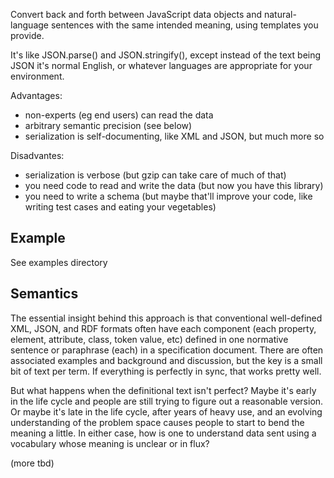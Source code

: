 Convert back and forth between JavaScript data objects and
natural-language sentences with the same intended meaning, using
templates you provide.

It's like JSON.parse() and JSON.stringify(), except instead of the
text being JSON it's normal English, or whatever languages are
appropriate for your environment.

Advantages:
- non-experts (eg end users) can read the data
- arbitrary semantic precision (see below)
- serialization is self-documenting, like XML and JSON, but much more so

Disadvantes:
- serialization is verbose (but gzip can take care of much of that)
- you need code to read and write the data (but now you have this library)
- you need to write a schema (but maybe that'll improve your code, like
  writing test cases and eating your vegetables)

## Example

See examples directory

## Semantics

The essential insight behind this approach is that conventional
well-defined XML, JSON, and RDF formats often have each component
(each property, element, attribute, class, token value, etc) defined
in one normative sentence or paraphrase (each) in a specification
document.  There are often associated examples and background and
discussion, but the key is a small bit of text per term.  If
everything is perfectly in sync, that works pretty well.

But what happens when the definitional text isn't perfect?  Maybe it's
early in the life cycle and people are still trying to figure out a
reasonable version.  Or maybe it's late in the life cycle, after years
of heavy use, and an evolving understanding of the problem space
causes people to start to bend the meaning a little.  In either case,
how is one to understand data sent using a vocabulary whose meaning is
unclear or in flux?

(more tbd)

